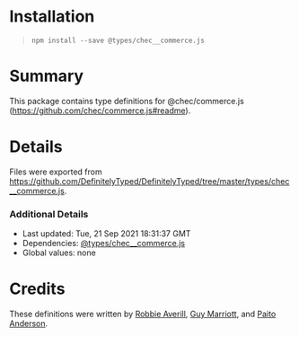 # Installation
> `npm install --save @types/chec__commerce.js`

# Summary
This package contains type definitions for @chec/commerce.js (https://github.com/chec/commerce.js#readme).

# Details
Files were exported from https://github.com/DefinitelyTyped/DefinitelyTyped/tree/master/types/chec__commerce.js.

### Additional Details
 * Last updated: Tue, 21 Sep 2021 18:31:37 GMT
 * Dependencies: [@types/chec__commerce.js](https://npmjs.com/package/@types/chec__commerce.js)
 * Global values: none

# Credits
These definitions were written by [Robbie Averill](https://github.com/robbieaverill), [Guy Marriott](https://github.com/ScopeyNZ), and [Paito Anderson](https://github.com/PaitoAnderson).
